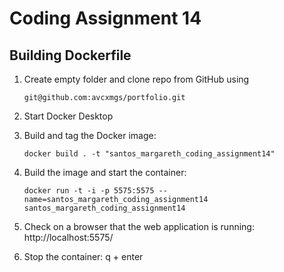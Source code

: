 # Coding Assignment 14

## Building Dockerfile

1. Create empty folder and clone repo from GitHub using

   `git@github.com:avcxmgs/portfolio.git`

2. Start Docker Desktop

3. Build and tag the Docker image:

   `docker build . -t "santos_margareth_coding_assignment14"`

4. Build the image and start the container:

   `docker run -t -i -p 5575:5575 --name=santos_margareth_coding_assignment14 santos_margareth_coding_assignment14`

5. Check on a browser that the web application is running:
   http://localhost:5575/

6. Stop the container:
   q + enter
